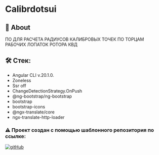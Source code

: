 # Calibrdotsui

## 🚀 About 
ПО ДЛЯ РАСЧЕТА РАДИУСОВ КАЛИБРОВЫХ ТОЧЕК ПО ТОРЦАМ РАБОЧИХ ЛОПАТОК РОТОРА КВД

## 🛠️ Стек: 
  - Angular CLI v.20.1.0.  
  - Zoneless  
  - Ssr off
  - ChangeDetectionStrategy.OnPush
  - @ng-bootstrap/ng-bootstrap  
  - bootstrap  
  - bootstrap-icons  
  - @ngx-translate/core  
  - ngx-translate-http-loader

### ⚠️ Проект создан с помощью шаблонного репозитория по ссылке:
[![gitHub](https://img.shields.io/badge/GitHub-Avid_Template_Repository-silver?logo=github)](https://github.com/Solrud/avid-template)
